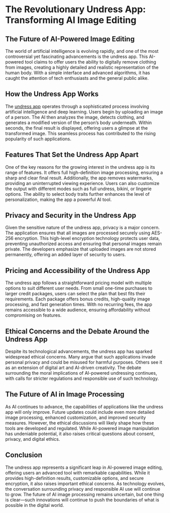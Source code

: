 # The Revolutionary Undress App: Transforming AI Image Editing

## The Future of AI-Powered Image Editing
The world of artificial intelligence is evolving rapidly, and one of the most controversial yet fascinating advancements is the undress app. This AI-powered tool claims to offer users the ability to digitally remove clothing from images, creating a highly detailed and realistic representation of the human body. With a simple interface and advanced algorithms, it has caught the attention of tech enthusiasts and the general public alike.

## How the Undress App Works
The <a href="https://unclothy.com/">undress app</a> operates through a sophisticated process involving artificial intelligence and deep learning. Users begin by uploading an image of a person. The AI then analyzes the image, detects clothing, and generates a modified version of the person’s body underneath. Within seconds, the final result is displayed, offering users a glimpse at the transformed image. This seamless process has contributed to the rising popularity of such applications.

## Features That Set the Undress App Apart
One of the key reasons for the growing interest in the undress app is its range of features. It offers full high-definition image processing, ensuring a sharp and clear final result. Additionally, the app removes watermarks, providing an uninterrupted viewing experience. Users can also customize the output with different modes such as full undress, bikini, or lingerie options. The ability to select body traits further enhances the level of personalization, making the app a powerful AI tool.

## Privacy and Security in the Undress App
Given the sensitive nature of the undress app, privacy is a major concern. The application ensures that all images are processed securely using AES-256 encryption. This high-level encryption technology protects user data, preventing unauthorized access and ensuring that personal images remain private. The developers emphasize that uploaded images are not stored permanently, offering an added layer of security to users.

## Pricing and Accessibility of the Undress App
The undress app follows a straightforward pricing model with multiple options to suit different user needs. From small one-time purchases to larger credit packages, users can select the plan that best fits their requirements. Each package offers bonus credits, high-quality image processing, and fast generation times. With no recurring fees, the app remains accessible to a wide audience, ensuring affordability without compromising on features.

## Ethical Concerns and the Debate Around the Undress App
Despite its technological advancements, the undress app has sparked widespread ethical concerns. Many argue that such applications invade personal privacy and could be misused for harmful purposes. Others see it as an extension of digital art and AI-driven creativity. The debate surrounding the moral implications of AI-powered undressing continues, with calls for stricter regulations and responsible use of such technology.

## The Future of AI in Image Processing
As AI continues to advance, the capabilities of applications like the undress app will only improve. Future updates could include even more detailed image processing, enhanced customization, and improved security measures. However, the ethical discussions will likely shape how these tools are developed and regulated. While AI-powered image manipulation has undeniable potential, it also raises critical questions about consent, privacy, and digital ethics.

## Conclusion
The undress app represents a significant leap in AI-powered image editing, offering users an advanced tool with remarkable capabilities. While it provides high-definition results, customizable options, and secure encryption, it also raises important ethical concerns. As technology evolves, the conversation surrounding privacy and responsible AI use will continue to grow. The future of AI image processing remains uncertain, but one thing is clear—such innovations will continue to push the boundaries of what is possible in the digital world.
